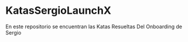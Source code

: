 # KatasSergioLaunchX
En este repositorio se encuentran las Katas Resueltas Del Onboarding de Sergio
